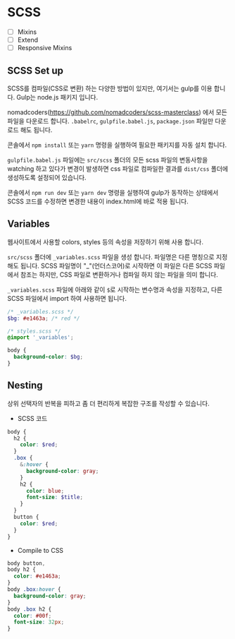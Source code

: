 # SCSS

- [ ] Mixins
- [ ] Extend
- [ ] Responsive Mixins

## SCSS Set up

SCSS를 컴파일(CSS로 변환) 하는 다양한 방법이 있지만, 여기서는 gulp를 이용 합니다. Gulp는 node.js 패키지 입니다.

nomadcoders(https://github.com/nomadcoders/scss-masterclass) 에서 모든 파일을 다운로드 합니다.
`.babelrc`, `gulpfile.babel.js`, `package.json` 파일만 다운로드 해도 됩니다.

콘솔에서 `npm install` 또는 `yarn` 명령을 실행하여 필요한 패키지를 자동 설치 합니다.

`gulpfile.babel.js` 파일에는 `src/scss` 폴더의 모든 scss 파일의 변동사항을 watching 하고 있다가 변경이 발생하면 css 파일로 컴파일한 결과를 `dist/css` 폴더에 생성하도록 설정되어 있습니다.

콘솔에서 `npm run dev` 또는 `yarn dev` 명령을 실행하여 gulp가 동작하는 상태에서 SCSS 코드를 수정하면 변경한 내용이 index.html에 바로 적용 됩니다.

## Variables

웹사이트에서 사용할 colors, styles 등의 속성을 저장하기 위해 사용 합니다.

`src/scss` 폴더에 `_variables.scss` 파일을 생성 합니다. 파일명은 다른 명칭으로 지정해도 됩니다.
SCSS 파일명이 "\_"(언더스코어)로 시작하면 이 파일은 다른 SCSS 파일에서 참조는 하지만, CSS 파일로 변환하거나 컴파일 하지 않는 파일을 의미 합니다.

`_variables.scss` 파일에 아래와 같이 `$`로 시작하는 변수명과 속성을 지정하고, 다른 SCSS 파일에서 import 하여 사용하면 됩니다.

```scss
/* _variables.scss */
$bg: #e1463a; /* red */
```

```scss
/* styles.scss */
@import '_variables';

body {
  background-color: $bg;
}
```

## Nesting

상위 선택자의 반복을 피하고 좀 더 편리하게 복잡한 구조를 작성할 수 있습니다.

- SCSS 코드

```scss
body {
  h2 {
    color: $red;
  }
  .box {
    &:hover {
      background-color: gray;
    }
    h2 {
      color: blue;
      font-size: $title;
    }
  }
  button {
    color: $red;
  }
}
```

- Compile to CSS

```css
body button,
body h2 {
  color: #e1463a;
}
body .box:hover {
  background-color: gray;
}
body .box h2 {
  color: #00f;
  font-size: 32px;
}
```
